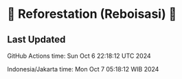 
# 🌳 Reforestation (Reboisasi) 🌲

## Last Updated

GitHub Actions time: Sun Oct  6 22:18:12 UTC 2024

Indonesia/Jakarta time: Mon Oct  7 05:18:12 WIB 2024
